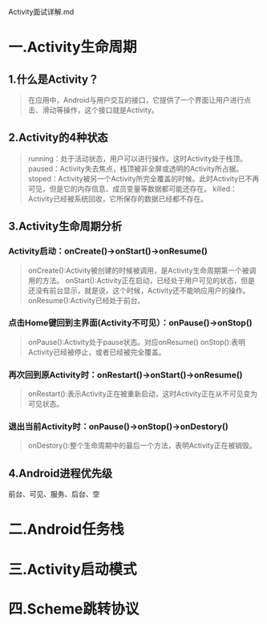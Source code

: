Activity面试详解.md
# 一.Activity生命周期
##   1.什么是Activity？
> 在应用中，Android与用户交互的接口，它提供了一个界面让用户进行点击、滑动等操作，这个接口就是Activity。
## 2.Activity的4种状态
> running：处于活动状态，用户可以进行操作。这时Activity处于栈顶。
> paused：Activity失去焦点，栈顶被非全屏或透明的Activity所占据。
> stoped：Activity被另一个Activity所完全覆盖的时候。此时Activity已不再可见，但是它的内存信息、成员变量等数据都可能还存在。
> killed：Activity已经被系统回收，它所保存的数据已经都不存在。
## 3.Activity生命周期分析
### Activity启动：onCreate()->onStart()->onResume()
> onCreate():Activity被创建的时候被调用，是Activity生命周期第一个被调用的方法。
> onStart():Activity正在启动，已经处于用户可见的状态，但是还没有前台显示，就是说，这个时候，Activity还不能响应用户的操作。
> onResume():Activity已经处于前台。
### 点击Home键回到主界面(Activity不可见）：onPause()->onStop()
> onPause():Activity处于pause状态。对应onResume()
> onStop():表明Activity已经被停止，或者已经被完全覆盖。
### 再次回到原Activity时：onRestart()->onStart()->onResume()
> onRestart():表示Activity正在被重新启动，这时Activity正在从不可见变为可见状态。
### 退出当前Activity时：onPause()->onStop()->onDestory()
> onDestory():整个生命周期中的最后一个方法，表明Activity正在被销毁。
## 4.Android进程优先级
前台、可见、服务、后台、空
# 二.Android任务栈
# 三.Activity启动模式
# 四.Scheme跳转协议